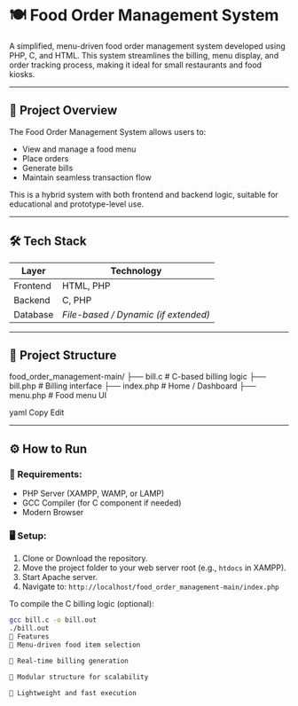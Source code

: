# 🍽️ Food Order Management System

A simplified, menu-driven food order management system developed using PHP, C, and HTML. This system streamlines the billing, menu display, and order tracking process, making it ideal for small restaurants and food kiosks.

---

## 🚀 Project Overview

The Food Order Management System allows users to:
- View and manage a food menu
- Place orders
- Generate bills
- Maintain seamless transaction flow

This is a hybrid system with both frontend and backend logic, suitable for educational and prototype-level use.

---

## 🛠️ Tech Stack

| Layer         | Technology       |
|---------------|------------------|
| Frontend      | HTML, PHP        |
| Backend       | C, PHP           |
| Database      | *File-based / Dynamic (if extended)* |

---

## 📁 Project Structure

food_order_management-main/
├── bill.c # C-based billing logic
├── bill.php # Billing interface
├── index.php # Home / Dashboard
├── menu.php # Food menu UI

yaml
Copy
Edit

---

## ⚙️ How to Run

### 🧰 Requirements:
- PHP Server (XAMPP, WAMP, or LAMP)
- GCC Compiler (for C component if needed)
- Modern Browser

### 🖥️ Setup:

1. Clone or Download the repository.
2. Move the project folder to your web server root (e.g., `htdocs` in XAMPP).
3. Start Apache server.
4. Navigate to: `http://localhost/food_order_management-main/index.php`

To compile the C billing logic (optional):
```bash
gcc bill.c -o bill.out
./bill.out
📌 Features
🍔 Menu-driven food item selection

🧾 Real-time billing generation

🧩 Modular structure for scalability

🎯 Lightweight and fast execution
